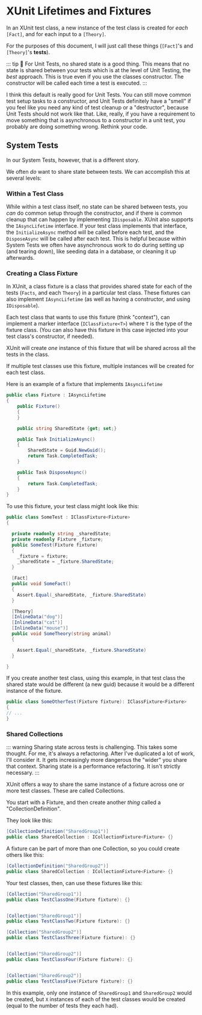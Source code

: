 # XUnit Lifetimes and Fixtures

In an XUnit test class, a new instance of the test class is created for *each* `[Fact]`, and for each input to a `[Theory]`.

For the purposes of this document, I will just call these things (`[Fact]`'s and `[Theory]`'s **tests**).

::: tip :pencil: For Unit Tests, no shared state is a good thing. 
This means that no state is shared between your tests which is at the level of Unit Testing, the *best* approach.
This is true even if you use the classes constructor. The constructor will be called each time a test is executed.
:::

I think this default is really good for Unit Tests. You can still move common test setup tasks to a constructor,
and Unit Tests definitely have a "smell" if you feel like you need any kind of test cleanup or a "destructor", because Unit Tests
should not work like that. Like, really, if you have a requirement to move something that is asynchronous to a constructor in a unit test, you probably are doing something wrong. Rethink your code.

## System Tests

In our System Tests, however, that is a different story. 

We often *do* want to share state between tests. We can accomplish this at several levels:

### Within a Test Class

While within a test class itself, no state can be shared between tests, you *can* do common setup through the constructor, and if there is common cleanup that can happen by implementing `IDisposable`. XUnit also supports the `IAsyncLifetime` interface. If your test class implements that interface, the `InitializeAsync` method will be called before each test, and the `DisposeAsync` will be called after each test. This is helpful because within System Tests we often have asynchronous work to do during setting up (and tearing down), like seeding data in a database, or cleaning it up afterwards.

### Creating a Class Fixture

In XUnit, a class fixture is a class that provides shared state for each of the tests (`Facts`, and each `Theory`) in a particular test class. These fixtures can also implement `IAsyncLifetime` (as well as having a constructor, and using `IDisposable`). 

Each test class that wants to use this fixture (think "context"), can implement a marker interface (`IClassFixture<T>`) where `T` is the type of the fixture class. (You can also have this fixture in this case injected into your test class's constructor, if needed). 

XUnit will create *one* instance of this fixture that will be shared across all the tests in the class.

If multiple test classes use this fixture, multiple instances will be created for each test class.

Here is an example of a fixture that implements `IAsyncLifetime`
```csharp
public class Fixture : IAsyncLifetime
{
    public Fixture()
    {
    }

    public string SharedState {get; set;} 

    public Task InitializeAsync()
    {
        SharedState = Guid.NewGuid();
        return Task.CompletedTask;
    }

    public Task DisposeAsync()
    {
        return Task.CompletedTask;
    }
}
```

To use this fixture, your test class might look like this:

```csharp
public class SomeTest : IClassFixture<Fixture>
{

  private readonly string _sharedState;
  private readonly Fixture _fixture;
  public SomeTest(Fixture fixture) 
  {
    _fixture = fixture;
    _sharedState = _fixture.SharedState;
  }

  [Fact]
  public void SomeFact() 
  {
    Assert.Equal(_sharedState, _fixture.SharedState) 
  }

  [Theory]
  [InlineData("dog")]
  [InlineData("cat")]
  [InlineData("mouse")]
  public void SomeTheory(string animal)
  {

    Assert.Equal(_sharedState, _fixture.SharedState) 
  }

}
```

If you create another test class, using this example, in that test class the shared state would be different (a new guid)
because it would be a different instance of the fixture.

```csharp
public class SomeOtherTest(Fixture fixture): IClassFixture<Fixture> 
{
// ...
}
```

### Shared Collections

::: warning Sharing state across tests is challenging.
This takes some thought. For me, it's always a refactoring. After I've duplicated a lot of work, I'll consider it. 
It gets increasingly more dangerous the "wider" you share that context.
Sharing state is a performance refactoring. It isn't strictly necessary.
:::

XUnit offers a way to share the same instance of a fixture across one or more test classes. These are called Collections.

You start with a Fixture, and then create another *thing* called a "CollectionDefinition".

They look like this:

```csharp
[CollectionDefinition("SharedGroup1")]
public class SharedCollection : ICollectionFixture<Fixture> {}
```

A fixture can be part of more than one Collection, so you could create others like this:

```csharp
[CollectionDefinition("SharedGroup2")]
public class SharedCollection : ICollectionFixture<Fixture> {}
```

Your test classes, then, can use these fixtures like this:

```csharp
[Collection("SharedGroup1")]
public class TestClassOne(Fixture fixture): {}


[Collection("SharedGroup1")]
public class TestClassTwo(Fixture fixture): {}

[Collection("SharedGroup2")]
public class TestClassThree(Fixture fixture): {}


[Collection("SharedGroup2")]
public class TestClassFour(Fixture fixture): {}


[Collection("SharedGroup2")]
public class TestClassFive(Fixture fixture): {}
```

In this example, only one instance of `SharedGroup1` and `SharedGroup2` would be created, but `X` instances of each of the
test classes would be created (equal to the number of tests they each had).

